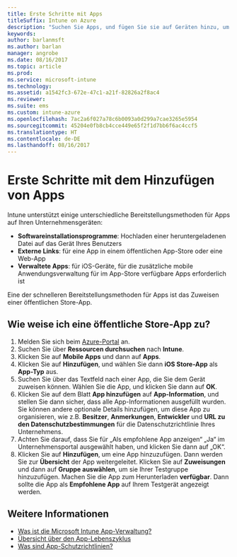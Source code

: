 ```yaml
---
title: Erste Schritte mit Apps
titleSuffix: Intune on Azure
description: "Suchen Sie Apps, und fügen Sie sie auf Geräten hinzu, um Ihren Mitarbeitern die Arbeit zu erleichtern."
keywords: 
author: barlanmsft
ms.author: barlan
manager: angrobe
ms.date: 08/16/2017
ms.topic: article
ms.prod: 
ms.service: microsoft-intune
ms.technology: 
ms.assetid: a1542fc3-672e-47c1-a21f-82826a2f8ac4
ms.reviewer: 
ms.suite: ems
ms.custom: intune-azure
ms.openlocfilehash: 7ac2a6f027a78c6b0093a0d299a7cae3265e5954
ms.sourcegitcommit: 45204e0fb8cb4cce449e65f2f1d7bb6f6ac4ccf5
ms.translationtype: HT
ms.contentlocale: de-DE
ms.lasthandoff: 08/16/2017
---
```

# <a name="get-started-with-adding-apps"></a>Erste Schritte mit dem Hinzufügen von Apps

Intune unterstützt einige unterschiedliche Bereitstellungsmethoden für Apps auf Ihren Unternehmensgeräten:

* **Softwareinstallationsprogramme**: Hochladen einer heruntergeladenen Datei auf das Gerät Ihres Benutzers
* __Externe Links__: für eine App in einem öffentlichen App-Store oder eine Web-App
* **Verwaltete Apps**: für iOS-Geräte, für die zusätzliche mobile Anwendungsverwaltung für im App-Store verfügbare Apps erforderlich ist

Eine der schnelleren Bereitstellungsmethoden für Apps ist das Zuweisen einer öffentlichen Store-App.

## <a name="how-do-i-assign-a-public-store-app"></a>Wie weise ich eine öffentliche Store-App zu?

1. Melden Sie sich beim [Azure-Portal](https://portal.azure.com) an.
2. Suchen Sie über **Ressourcen durchsuchen** nach **Intune**.
3. Klicken Sie auf **Mobile Apps** und dann auf **Apps**.
4. Klicken Sie auf **Hinzufügen**, und wählen Sie dann **iOS Store-App** als **App-Typ** aus.
5. Suchen Sie über das Textfeld nach einer App, die Sie dem Gerät zuweisen können. Wählen Sie die App, und klicken Sie dann auf **OK**.
6. Klicken Sie auf dem Blatt **App hinzufügen** auf **App-Information**, und stellen Sie dann sicher, dass alle App-Informationen ausgefüllt wurden. Sie können andere optionale Details hinzufügen, um diese App zu organisieren, wie z.B. **Besitzer**, **Anmerkungen**, **Entwickler** und **URL zu den Datenschutzbestimmungen** für die Datenschutzrichtlinie Ihres Unternehmens.
7. Achten Sie darauf, dass Sie für „Als empfohlene App anzeigen“ „Ja“ im Unternehmensportal ausgewählt haben, und klicken Sie dann auf „OK“.
8. Klicken Sie auf **Hinzufügen**, um eine App hinzuzufügen. Dann werden Sie zur **Übersicht** der App weitergeleitet. Klicken Sie auf **Zuweisungen** und dann auf **Gruppe auswählen**, um sie Ihrer Testgruppe hinzuzufügen. Machen Sie die App zum Herunterladen **verfügbar**. Dann sollte die App als **Empfohlene App** auf Ihrem Testgerät angezeigt werden.

## <a name="learn-more"></a>Weitere Informationen

* [Was ist die Microsoft Intune App-Verwaltung?](app-management.md)
* [Übersicht über den App-Lebenszyklus](app-lifecycle.md)
* [Was sind App-Schutzrichtlinien?](app-protection-policy.md)
